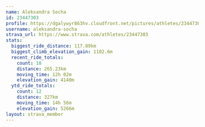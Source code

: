 ```yaml
---
name: Aleksandra Socha
id: 23447303
profile: https://dgalywyr863hv.cloudfront.net/pictures/athletes/23447303/14745546/4/large.jpg
username: aleksandra-socha
strava_url: https://www.strava.com/athletes/23447303
stats:
  biggest_ride_distance: 117.89km
  biggest_climb_elevation_gain: 1102.6m
  recent_ride_totals:
    count: 10
    distance: 265.23km
    moving_time: 12h 02m
    elevation_gain: 4140m
  ytd_ride_totals:
    count: 12
    distance: 327km
    moving_time: 14h 56m
    elevation_gain: 5266m
layout: strava_member
--- 
```

